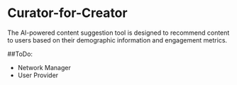 # Curator-for-Creator
The AI-powered content suggestion tool is designed to recommend content to users based on their demographic information and engagement metrics.

##ToDo:
-	Network Manager
-	User Provider 
